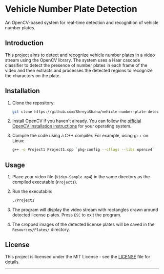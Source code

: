 # Vehicle Number Plate Detection

An OpenCV-based system for real-time detection and recognition of vehicle number plates.

## Introduction

This project aims to detect and recognize vehicle number plates in a video stream using the OpenCV library. The system uses a Haar cascade classifier to detect the presence of number plates in each frame of the video and then extracts and processes the detected regions to recognize the characters on the plate.

## Installation

1. Clone the repository:
   ```bash
   git clone https://github.com/ShreyaShahu/vehicle-number-plate-detection.git
   ```

2. Install OpenCV if you haven't already. You can follow the [official OpenCV installation instructions](https://docs.opencv.org/master/d3/d52/tutorial_windows_install.html) for your operating system.

3. Compile the code using a C++ compiler. For example, using g++ on Linux:
   ```bash
   g++ -o Project1 Project1.cpp `pkg-config --cflags --libs opencv4`
   ```

## Usage

1. Place your video file (`Video-Sample.mp4`) in the same directory as the compiled executable (`Project1`).

2. Run the executable:
   ```bash
   ./Project1
   ```

3. The program will display the video stream with rectangles drawn around detected license plates. Press `ESC` to exit the program.

4. The cropped images of the detected license plates will be saved in the `Resources/Plates/` directory.

## License

This project is licensed under the MIT License - see the [LICENSE](LICENSE) file for details.

---
